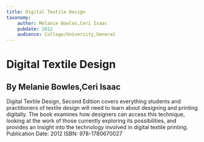 ```yaml
---
title: Digital Textile Design
taxonomy:
	author: Melanie Bowles,Ceri Isaac
	pubdate: 2012
	audience: College/University,General
---
```

# Digital Textile Design
## By Melanie Bowles,Ceri Isaac

Digital Textile Design, Second Edition covers everything students and practitioners of textile design will need to learn about designing and printing digitally. The book examines how designers can access this technique, looking at the work of those currently exploring its possibilities, and provides an insight into the technology involved in digital textile printing.
Publication Date: 2012
ISBN: 978-1780670027